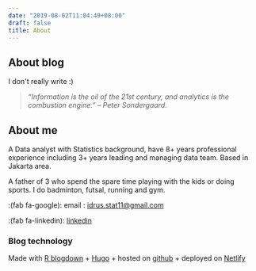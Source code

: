 ```yaml
---
date: "2019-08-02T11:04:49+08:00"
draft: false
title: About
---
```


## About blog

I don't really write :)


>  _“Information is the oil of the 21st century, and analytics is the combustion engine.” – Peter Sondergaard._


## About me
A Data analyst with Statistics background, have 8+ years professional experience including 3+ years leading and managing data team. Based in Jakarta area.

A father of 3 who spend the spare time playing with the kids or doing sports. I do badminton, futsal, running and gym.

:(fab fa-google): email : idrus.stat11@gmail.com

:(fab fa-linkedin): [linkedin](https://www.linkedin.com/in/idrusfachr)


### Blog technology
Made with [R blogdown](https://bookdown.org/yihui/blogdown/) + [Hugo](https://gohugo.io/) + hosted on [github](https://github.com/) + deployed on [Netlify](https://www.netlify.com)


